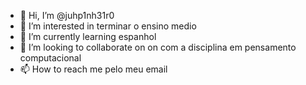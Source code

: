- 👋 Hi, I’m @juhp1nh31r0
- 👀 I’m interested in  terminar o ensino medio
- 🌱 I’m currently learning  espanhol
- 💞️ I’m looking to collaborate on  on  com a disciplina em pensamento computacional
- 📫 How to reach me  pelo meu email

<!--- jussara.pinheiro@escola.pr.gov.br
juhp1nh31r0/juhp1nh31r0 is a ✨ special ✨ repository because its `README.md` (this file) appears on your GitHub profile.
You can click the Preview link to take a look at your changes.
--->
